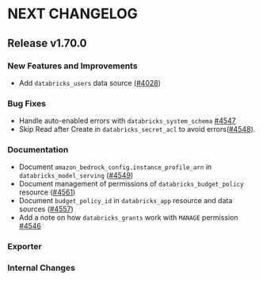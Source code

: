 # NEXT CHANGELOG

## Release v1.70.0

### New Features and Improvements

* Add `databricks_users` data source ([#4028](https://github.com/databricks/terraform-provider-databricks/pull/4028))

### Bug Fixes

 * Handle auto-enabled errors with `databricks_system_schema` [#4547](https://github.com/databricks/terraform-provider-databricks/pull/4547)
 * Skip Read after Create in `databricks_secret_acl` to avoid errors([#4548](https://github.com/databricks/terraform-provider-databricks/pull/4548)).

### Documentation

 * Document `amazon_bedrock_config.instance_profile_arn` in `databricks_model_serving` ([#4549](https://github.com/databricks/terraform-provider-databricks/pull/4549))
 * Document management of permissions of `databricks_budget_policy` resource ([#4561](https://github.com/databricks/terraform-provider-databricks/pull/4561))
 * Document `budget_policy_id` in `databricks_app` resource and data sources ([#4557](https://github.com/databricks/terraform-provider-databricks/pull/4557))
 * Add a note on how `databricks_grants` work with `MANAGE` permission [#4546](https://github.com/databricks/terraform-provider-databricks/pull/4546)

### Exporter

### Internal Changes
